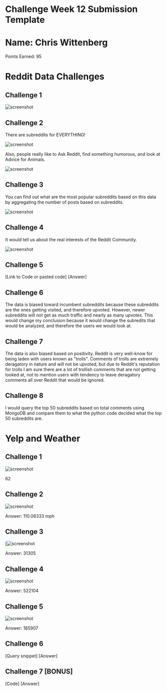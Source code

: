 # Challenge Week 12 Submission Template

# Name: Chris Wittenberg

Points Earned: 95

# Reddit Data Challenges

## Challenge 1

![screenshot](RCheckpoint1.png?raw=true)

## Challenge 2

There are subreddits for EVERYTHING!

![screenshot](RCheckpoint2.png?raw=true)

Also, people really like to Ask Reddit, find something humorous, and look at Advice for Animals.

![screenshot](RCheckpoint4.png?raw=true)

## Challenge 3

You can find out what are the most popular subreddits based on this data by aggregating the number of posts based on subreddits. 

![screenshot](RCheckpoint4.png?raw=true)

## Challenge 4

It would tell us about the real interests of the Reddit Community.

![screenshot](RCheckpoint4.png?raw=true)

## Challenge 5

[Link to Code or pasted code]
[Answer]

## Challenge 6

The data is biased toward incumbent subreddits because these subreddits are the ones getting visited, and therefore upvoted. However, newer subreddits will not get as much traffic and nearly as many upvotes. This would change my conclusion because it would change the subredits that would be analyzed, and therefore the users we would look at. 

## Challenge 7

The data is also biased based on positivity. Reddit is very well-know for being laden with users known as "trolls". Comments of trolls are extremely deragatory in nature and will not be upvoted, but due to Reddit's reputation for trolls I am sure there are a lot of trollish comments that are not getting looked at, not to mention users with tendency to leave deragatory comments all over Reddit that would be ignored.

## Challenge 8

I would query the top 50 subreddits based on total comments using MongoDB and compare them to what the python code decided what the top 50 subreddits are. 

# Yelp and Weather 

## Challenge 1

![screenshot](YCheckpoint1.png?raw=true)

62

## Challenge 2

![screenshot](YCheckpoint2.png?raw=true)

Answer: 110.08333 mph

## Challenge 3

[![screenshot](YCheckpoint3.png?raw=true)

Answer: 31305

## Challenge 4

![screenshot](YCheckpoint4.png?raw=true)

Answer: 522104

## Challenge 5

![screenshot](YCheckpoint5.png?raw=true)

Answer: 185907

## Challenge 6

[Query snippet]
[Answer]

## Challenge 7 [BONUS]

[Code]
[Answer]



